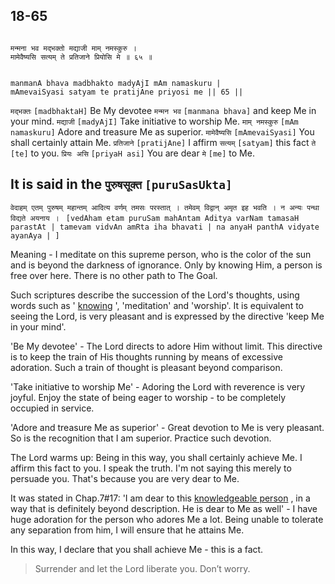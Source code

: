 ## 18-65


```shloka-sa

मन्मना भव मद्भक्तो मद्याजी माम् नमस्कुरु ।
मामेवैष्यसि सत्यम् ते प्रतिजाने प्रियोसि मे ॥ ६५ ॥

```
```shloka-sa-hk

manmanA bhava madbhakto madyAjI mAm namaskuru |
mAmevaiSyasi satyam te pratijAne priyosi me || 65 ||

```
`मद्भक्तः` `[madbhaktaH]` Be My devotee `मन्मन भव` `[manmana bhava]` and keep Me in your mind. `मद्याजी` `[madyAjI]` Take initiative to worship Me. `माम् नमस्कुरु` `[mAm namaskuru]` Adore and treasure Me as superior. `मामेवैष्यसि` `[mAmevaiSyasi]` You shall certainly attain Me. `प्रतिजाने` `[pratijAne]` I affirm `सत्यम्` `[satyam]` this fact `ते` `[te]` to you. `प्रियः असि` `[priyaH asi]` You are dear `मे` `[me]` to Me.

It is said in the 
`पुरुषसूक्त` `[puruSasUkta]`
 -

`वेदाहम् एतम् पुरुषम् महान्तम् आदित्य वर्णम् तमसः परस्तात् । तमेवम् विद्वान् अमृत इह भवति । न अन्यः पन्था विद्यते अयनाय । ` `[vedAham etam puruSam mahAntam Aditya varNam tamasaH parastAt | tamevam vidvAn amRta iha bhavati | na anyaH panthA vidyate ayanAya | ]`

Meaning - I meditate on this supreme person, who is the color of the sun and is beyond the darkness of ignorance. Only by knowing Him, a person is free over here. There is no other path to The Goal.

Such scriptures describe the succession of the Lord's thoughts, using words such as '
[knowing](7-16.md#jnAnI)
', 'meditation' and 'worship'. It is equivalent to seeing the Lord, is very pleasant and is expressed by the directive 'keep Me in your mind'.

'Be My devotee' - The Lord directs to adore Him without limit. This directive is to keep the train of His thoughts running by means of excessive adoration. Such a train of thought is pleasant beyond comparison.

'Take initiative to worship Me' - Adoring the Lord with reverence is very joyful. Enjoy the state of being eager to worship - to be completely occupied in service.

'Adore and treasure Me as superior' - Great devotion to Me is very pleasant. So is the recognition that I am superior. Practice such devotion.

The Lord warms up: Being in this way, you shall certainly achieve Me. I affirm this fact to you. I speak the truth. I'm not saying this merely to persuade you. That's because you are very dear to Me.

It was stated in Chap.7#17: 'I am dear to this 
[knowledgeable person](7-16.md#jnAnI)
, in a way that is definitely beyond description. He is dear to Me as well' - I have huge adoration for the person who adores Me a lot. Being unable to tolerate any separation from him, I will ensure that he attains Me. 

In this way, I declare that you shall achieve Me - this is a fact.



<a name='applopener_235'></a>
> Surrender and let the Lord liberate you. Don’t worry.



